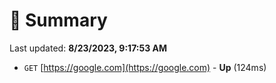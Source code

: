 # 📖 Summary
Last updated: **8/23/2023, 9:17:53 AM**

- `GET` [https://google.com](https://google.com) - **Up** (124ms)
